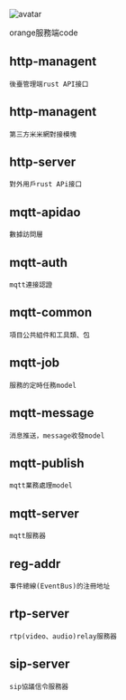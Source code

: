 ![avatar](http://www.qt86.com/cache/1521181734_923946.png)

orange服務端code

## http-managent

    後臺管理端rust API接口

## http-managent

    第三方米米網對接模塊

## http-server

    對外用戶rust APi接口

## mqtt-apidao

    數據訪問層

## mqtt-auth

    mqtt連接認證

## mqtt-common

    項目公共組件和工具類、包

## mqtt-job

    服務的定時任務model

## mqtt-message

    消息推送，message收發model

## mqtt-publish

    mqtt業務處理model

## mqtt-server

    mqtt服務器

## reg-addr

    事件總線(EventBus)的注冊地址

## rtp-server

    rtp(video、audio)relay服務器

## sip-server

    sip協議信令服務器



